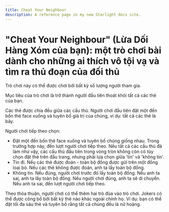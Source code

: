```yaml
---
title: Cheat Your Neighbour
description: A reference page in my new Starlight docs site.
---
```


# "Cheat Your Neighbour" (Lừa Dối Hàng Xóm của bạn): một trò chơi bài dành cho những ai thích vô tội vạ và tìm ra thủ đoạn của đối thủ

Trò chơi này có thể được chơi bởi bất kỳ số lượng người tham gia.

Mục tiêu của trò chơi là trở thành người đầu tiên thoát khỏi tất cả các thẻ của bạn.

Các thẻ được chia đều giữa các cầu thủ. Người chơi đầu tiên đặt một đến bốn thẻ face xuống và tuyên bố giá trị của chúng, ví dụ: tất cả các thẻ là bảy.

Người chơi tiếp theo chọn:
- Đặt một đến bốn thẻ face xuống và tuyên bố chúng giống nhau. Trong trường hợp này, đến lượt người chơi tiếp theo. Nếu tất cả các cầu thủ đã làm như vậy, các cầu thủ đầu tiên trong vòng tròn không còn có tùy chọn đặt thẻ trên đầu trang, nhưng phải lựa chọn giữa 'tin' và 'không tin'.
- Tin đi. Nếu các thẻ được đoán - toàn bộ đống được gửi trên một đống loại bỏ. Nếu các thẻ không được đoán, anh ta lấy toàn bộ đống.
- Không tin. Nếu đúng, người chơi trước đó lấy toàn bộ đống. Nếu anh ta sai, anh ta lấy toàn bộ đống.
Nếu người chơi đúng, anh ta sẽ di chuyển. Nếu anh ta sai, đến lượt người chơi tiếp theo.

Theo thỏa thuận, người chơi có thể thêm hai trò đùa vào trò chơi. Jokers có thể được công bố bởi bất kỳ thẻ nào khác ngoài chính họ. Ví dụ: bạn có thể đặt tối đa sáu thẻ và tuyên bố rằng tất cả chúng đều là nữ hoàng.